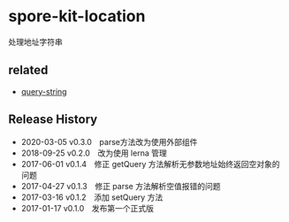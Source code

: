 # spore-kit-location

处理地址字符串

## related

* [query-string](https://www.npmjs.com/package/query-string)

## Release History

* 2020-03-05 v0.3.0 parse方法改为使用外部组件
* 2018-09-25 v0.2.0 改为使用 lerna 管理
* 2017-06-01 v0.1.4 修正 getQuery 方法解析无参数地址始终返回空对象的问题
* 2017-04-27 v0.1.3 修正 parse 方法解析空值报错的问题
* 2017-03-16 v0.1.2 添加 setQuery 方法
* 2017-01-17 v0.1.0 发布第一个正式版
